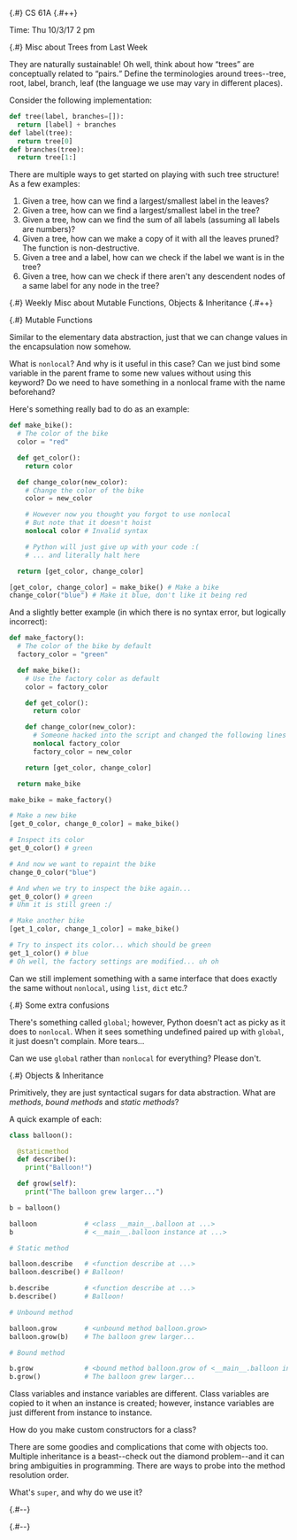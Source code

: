 
{.#} CS 61A
{.#++}

Time: Thu 10/3/17 2 pm

{.#} Misc about Trees from Last Week

They are naturally sustainable! Oh well, think about how <q>trees</q> are conceptually related to <q>pairs.</q> Define the terminologies around trees--tree, root, label, branch, leaf (the language we use may vary in different places).

Consider the following implementation:

```py
def tree(label, branches=[]):
  return [label] + branches
def label(tree):
  return tree[0]
def branches(tree):
  return tree[1:]
```

There are multiple ways to get started on playing with such tree structure! As a few examples:

1. Given a tree, how can we find a largest/smallest label in the leaves?
1. Given a tree, how can we find a largest/smallest label in the tree?
1. Given a tree, how can we find the sum of all labels (assuming all labels are numbers)?
1. Given a tree, how can we make a copy of it with all the leaves pruned? The function is non-destructive.
1. Given a tree and a label, how can we check if the label we want is in the tree?
1. Given a tree, how can we check if there aren't any descendent nodes of a same label for any node in the tree?

{.#} Weekly Misc about Mutable Functions, Objects & Inheritance
{.#++}

{.#} Mutable Functions

Similar to the elementary data abstraction, just that we can change values in the encapsulation now somehow.

What is `nonlocal`? And why is it useful in this case? Can we just bind some variable in the parent frame to some new values without using this keyword? Do we need to have something in a nonlocal frame with the name beforehand?

Here's something really bad to do as an example:

```py
def make_bike():
  # The color of the bike
  color = "red"

  def get_color():
    return color

  def change_color(new_color):
    # Change the color of the bike
    color = new_color

    # However now you thought you forgot to use nonlocal
    # But note that it doesn't hoist
    nonlocal color # Invalid syntax

    # Python will just give up with your code :(
    # ... and literally halt here

  return [get_color, change_color]

[get_color, change_color] = make_bike() # Make a bike
change_color("blue") # Make it blue, don't like it being red
```

And a slightly better example (in which there is no syntax error, but logically incorrect):

```py
def make_factory():
  # The color of the bike by default
  factory_color = "green"

  def make_bike():
    # Use the factory color as default
    color = factory_color

    def get_color():
      return color

    def change_color(new_color):
      # Someone hacked into the script and changed the following lines
      nonlocal factory_color
      factory_color = new_color

    return [get_color, change_color]

  return make_bike

make_bike = make_factory()

# Make a new bike
[get_0_color, change_0_color] = make_bike()

# Inspect its color
get_0_color() # green

# And now we want to repaint the bike
change_0_color("blue")

# And when we try to inspect the bike again...
get_0_color() # green
# Uhm it is still green :/

# Make another bike
[get_1_color, change_1_color] = make_bike()

# Try to inspect its color... which should be green
get_1_color() # blue
# Oh well, the factory settings are modified... uh oh
```

Can we still implement something with a same interface that does exactly the same without `nonlocal`, using `list`, `dict` etc.?

{.#} Some extra confusions

There's something called `global`; however, Python doesn't act as picky as it does to `nonlocal`. When it sees something undefined paired up with `global`, it just doesn't complain. More tears...

Can we use `global` rather than `nonlocal` for everything? Please don't.

{.#} Objects & Inheritance

Primitively, they are just syntactical sugars for data abstraction. What are *methods*, *bound methods* and *static methods*?

A quick example of each:

```py
class balloon():

  @staticmethod
  def describe():
    print("Balloon!")

  def grow(self):
    print("The balloon grew larger...")

b = balloon()

balloon            # <class __main__.balloon at ...>
b                  # <__main__.balloon instance at ...>

# Static method

balloon.describe   # <function describe at ...>
balloon.describe() # Balloon!

b.describe         # <function describe at ...>
b.describe()       # Balloon!

# Unbound method

balloon.grow       # <unbound method balloon.grow>
balloon.grow(b)    # The balloon grew larger...

# Bound method

b.grow             # <bound method balloon.grow of <__main__.balloon instance at ...>>
b.grow()           # The balloon grew larger...
```

Class variables and instance variables are different. Class variables are copied to it when an instance is created; however, instance variables are just different from instance to instance.

How do you make custom constructors for a class?

There are some goodies and complications that come with objects too. Multiple inheritance is a beast--check out the diamond problem--and it can bring ambiguities in programming. There are ways to probe into the method resolution order.

What's `super`, and why do we use it?

{.#--}

{.#--}
